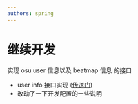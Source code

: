 ```yaml
---
authors: spring
---
```


# 继续开发

实现 osu user 信息以及 beatmap 信息 的接口

<!-- truncate -->

- user info 接口实现 ([传送门](/d/api/osu/user-info))
- 改动了一下开发配置的一些说明 
